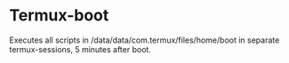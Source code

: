 # Termux-boot
Executes all scripts in /data/data/com.termux/files/home/boot in separate termux-sessions, 5 minutes after boot. 
